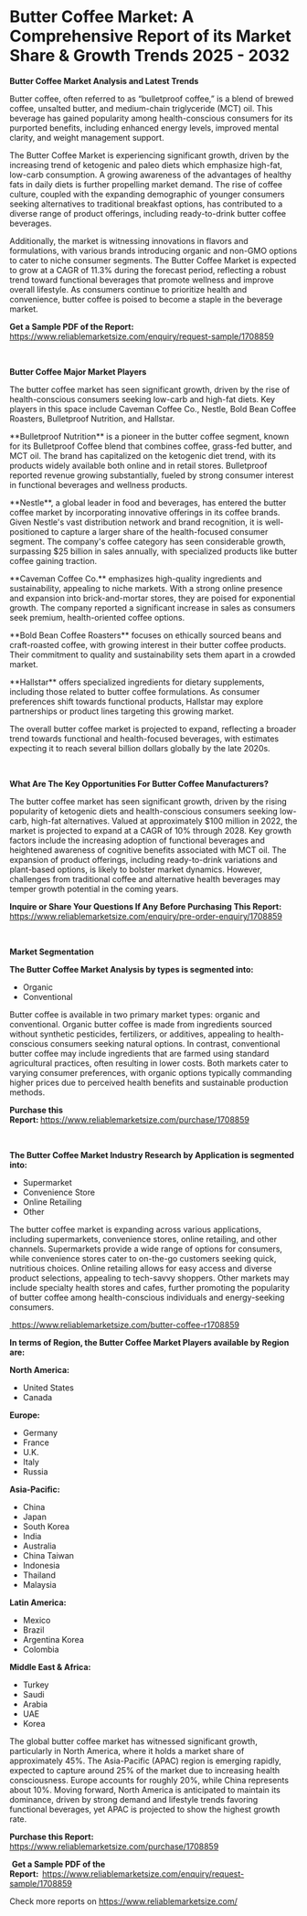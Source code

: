 <p><h1>Butter Coffee Market: A Comprehensive Report of its Market Share & Growth Trends 2025 - 2032</h1></p><p><strong>Butter Coffee Market Analysis and Latest Trends</strong></p>
<p><p>Butter coffee, often referred to as “bulletproof coffee,” is a blend of brewed coffee, unsalted butter, and medium-chain triglyceride (MCT) oil. This beverage has gained popularity among health-conscious consumers for its purported benefits, including enhanced energy levels, improved mental clarity, and weight management support. </p><p>The Butter Coffee Market is experiencing significant growth, driven by the increasing trend of ketogenic and paleo diets which emphasize high-fat, low-carb consumption. A growing awareness of the advantages of healthy fats in daily diets is further propelling market demand. The rise of coffee culture, coupled with the expanding demographic of younger consumers seeking alternatives to traditional breakfast options, has contributed to a diverse range of product offerings, including ready-to-drink butter coffee beverages.</p><p>Additionally, the market is witnessing innovations in flavors and formulations, with various brands introducing organic and non-GMO options to cater to niche consumer segments. The Butter Coffee Market is expected to grow at a CAGR of 11.3% during the forecast period, reflecting a robust trend toward functional beverages that promote wellness and improve overall lifestyle. As consumers continue to prioritize health and convenience, butter coffee is poised to become a staple in the beverage market.</p></p>
<p><strong>Get a Sample PDF of the Report:&nbsp;</strong> <a href="https://www.reliablemarketsize.com/enquiry/request-sample/1708859?utm_campaign=2452&utm_medium=2&utm_source=Github&utm_content=ia&utm_term=07042025&utm_id=butter-coffee">https://www.reliablemarketsize.com/enquiry/request-sample/1708859</a></p>
<p>&nbsp;</p>
<p><strong>Butter Coffee Major Market Players</strong></p>
<p><p>The butter coffee market has seen significant growth, driven by the rise of health-conscious consumers seeking low-carb and high-fat diets. Key players in this space include Caveman Coffee Co., Nestle, Bold Bean Coffee Roasters, Bulletproof Nutrition, and Hallstar.</p><p>**Bulletproof Nutrition** is a pioneer in the butter coffee segment, known for its Bulletproof Coffee blend that combines coffee, grass-fed butter, and MCT oil. The brand has capitalized on the ketogenic diet trend, with its products widely available both online and in retail stores. Bulletproof reported revenue growing substantially, fueled by strong consumer interest in functional beverages and wellness products.</p><p>**Nestle**, a global leader in food and beverages, has entered the butter coffee market by incorporating innovative offerings in its coffee brands. Given Nestle's vast distribution network and brand recognition, it is well-positioned to capture a larger share of the health-focused consumer segment. The company's coffee category has seen considerable growth, surpassing $25 billion in sales annually, with specialized products like butter coffee gaining traction.</p><p>**Caveman Coffee Co.** emphasizes high-quality ingredients and sustainability, appealing to niche markets. With a strong online presence and expansion into brick-and-mortar stores, they are poised for exponential growth. The company reported a significant increase in sales as consumers seek premium, health-oriented coffee options.</p><p>**Bold Bean Coffee Roasters** focuses on ethically sourced beans and craft-roasted coffee, with growing interest in their butter coffee products. Their commitment to quality and sustainability sets them apart in a crowded market.</p><p>**Hallstar** offers specialized ingredients for dietary supplements, including those related to butter coffee formulations. As consumer preferences shift towards functional products, Hallstar may explore partnerships or product lines targeting this growing market.</p><p>The overall butter coffee market is projected to expand, reflecting a broader trend towards functional and health-focused beverages, with estimates expecting it to reach several billion dollars globally by the late 2020s.</p></p>
<p>&nbsp;</p>
<p><strong>What Are The Key Opportunities For Butter Coffee Manufacturers?</strong></p>
<p><p>The butter coffee market has seen significant growth, driven by the rising popularity of ketogenic diets and health-conscious consumers seeking low-carb, high-fat alternatives. Valued at approximately $100 million in 2022, the market is projected to expand at a CAGR of 10% through 2028. Key growth factors include the increasing adoption of functional beverages and heightened awareness of cognitive benefits associated with MCT oil. The expansion of product offerings, including ready-to-drink variations and plant-based options, is likely to bolster market dynamics. However, challenges from traditional coffee and alternative health beverages may temper growth potential in the coming years.</p></p>
<p><strong>Inquire or Share Your Questions If Any Before Purchasing This Report:</strong> <a href="https://www.reliablemarketsize.com/enquiry/pre-order-enquiry/1708859?utm_campaign=2452&utm_medium=2&utm_source=Github&utm_content=ia&utm_term=07042025&utm_id=butter-coffee">https://www.reliablemarketsize.com/enquiry/pre-order-enquiry/1708859</a></p>
<p>&nbsp;</p>
<p><strong>Market Segmentation</strong></p>
<p><strong>The Butter Coffee Market Analysis by types is segmented into:</strong></p>
<p><ul><li>Organic</li><li>Conventional</li></ul></p>
<p><p>Butter coffee is available in two primary market types: organic and conventional. Organic butter coffee is made from ingredients sourced without synthetic pesticides, fertilizers, or additives, appealing to health-conscious consumers seeking natural options. In contrast, conventional butter coffee may include ingredients that are farmed using standard agricultural practices, often resulting in lower costs. Both markets cater to varying consumer preferences, with organic options typically commanding higher prices due to perceived health benefits and sustainable production methods.</p></p>
<p><strong>Purchase this Report:&nbsp;</strong><a href="https://www.reliablemarketsize.com/purchase/1708859?utm_campaign=2452&utm_medium=2&utm_source=Github&utm_content=ia&utm_term=07042025&utm_id=butter-coffee">https://www.reliablemarketsize.com/purchase/1708859</a></p>
<p>&nbsp;</p>
<p><strong>The Butter Coffee Market Industry Research by Application is segmented into:</strong></p>
<p><ul><li>Supermarket</li><li>Convenience Store</li><li>Online Retailing</li><li>Other</li></ul></p>
<p><p>The butter coffee market is expanding across various applications, including supermarkets, convenience stores, online retailing, and other channels. Supermarkets provide a wide range of options for consumers, while convenience stores cater to on-the-go customers seeking quick, nutritious choices. Online retailing allows for easy access and diverse product selections, appealing to tech-savvy shoppers. Other markets may include specialty health stores and cafes, further promoting the popularity of butter coffee among health-conscious individuals and energy-seeking consumers.</p></p>
<p><a href="https://www.reliablemarketsize.com/butter-coffee-r1708859?utm_campaign=2452&utm_medium=2&utm_source=Github&utm_content=ia&utm_term=07042025&utm_id=butter-coffee">&nbsp;https://www.reliablemarketsize.com/butter-coffee-r1708859</a></p>
<p><strong>In terms of Region, the Butter Coffee Market Players available by Region are:</strong></p>
<p>
    <p> <strong> North America: </strong>
        <ul>
            <li>United States</li>
            <li>Canada</li>
        </ul>
        </p> 
    <p> <strong> Europe: </strong>
        <ul>
            <li>Germany</li>
            <li>France</li>
            <li>U.K.</li>
            <li>Italy</li>
            <li>Russia</li>
        </ul>
        </p> 
    <p> <strong> Asia-Pacific: </strong>
        <ul>
            <li>China</li>
            <li>Japan</li>
            <li>South Korea</li>
            <li>India</li>
            <li>Australia</li>
            <li>China Taiwan</li>
            <li>Indonesia</li>
            <li>Thailand</li>
            <li>Malaysia</li>
        </ul>
        </p> 
    <p> <strong> Latin America: </strong>
        <ul>
            <li>Mexico</li>
            <li>Brazil</li>
            <li>Argentina Korea</li>
            <li>Colombia</li>
        </ul>
        </p> 
    <p> <strong> Middle East & Africa: </strong>
        <ul>
            <li>Turkey</li>
            <li>Saudi</li>
            <li>Arabia</li>
            <li>UAE</li>
            <li>Korea</li>
        </ul>
    </p>
    </p>
<p><p>The global butter coffee market has witnessed significant growth, particularly in North America, where it holds a market share of approximately 45%. The Asia-Pacific (APAC) region is emerging rapidly, expected to capture around 25% of the market due to increasing health consciousness. Europe accounts for roughly 20%, while China represents about 10%. Moving forward, North America is anticipated to maintain its dominance, driven by strong demand and lifestyle trends favoring functional beverages, yet APAC is projected to show the highest growth rate.</p></p>
<p><strong>Purchase this Report: </strong><a href="https://www.reliablemarketsize.com/purchase/1708859?utm_campaign=2452&utm_medium=2&utm_source=Github&utm_content=ia&utm_term=07042025&utm_id=butter-coffee">https://www.reliablemarketsize.com/purchase/1708859</a></p>
<p>&nbsp;<strong>Get a Sample PDF of the Report:&nbsp;&nbsp;</strong><a href="https://www.reliablemarketsize.com/enquiry/request-sample/1708859?utm_campaign=2452&utm_medium=2&utm_source=Github&utm_content=ia&utm_term=07042025&utm_id=butter-coffee">https://www.reliablemarketsize.com/enquiry/request-sample/1708859</a></p>
<p><strong></strong></p>
<p>Check more reports on <a href="https://www.reliablemarketsize.com/?utm_campaign=2452&utm_medium=2&utm_source=Github&utm_content=ia&utm_term=07042025&utm_id=butter-coffee">https://www.reliablemarketsize.com/</a></p>